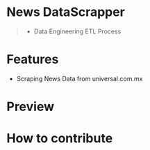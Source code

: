 
# News DataScrapper <!-- omit in toc -->

> * Data Engineering ETL Process

# Features
* Scraping News Data from universal.com.mx

# Preview

# How to contribute
